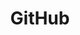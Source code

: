 ---
layout: forward
title: GitHub
group: navigation
order: 7
targettitle: Taking you to github.com/PlusToolkit/PlusLib
time: 0
target: "https://github.com/PlusToolkit/PlusLib"
description: ""
---